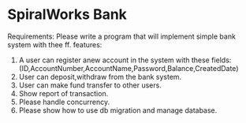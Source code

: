 # SpiralWorks Bank

Requirements:
Please write a program that will implement simple bank system with thee ff. features:
1. A user can register anew account in the system with these fields:
  (ID,AccountNumber,AccountName,Password,Balance,CreatedDate)
2. User can deposit,withdraw from the bank system.
3. User can make fund transfer to other users.
4. Show report of transaction.
5. Please handle concurrency.
6. Please show how to use db migration and manage database.
